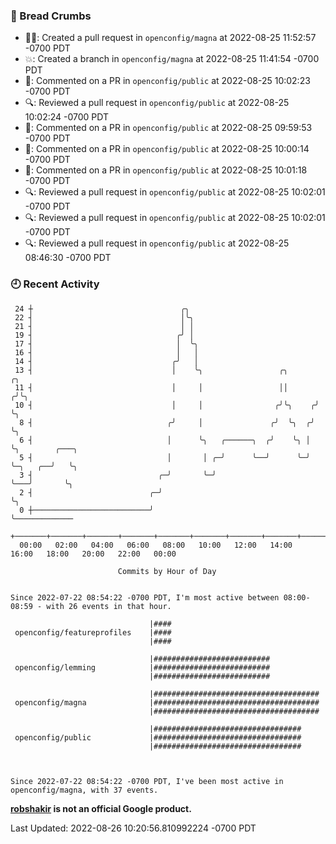 ### 🍞 Bread Crumbs

 * ✍🏼: Created a pull request in `openconfig/magna` at 2022-08-25 11:52:57 -0700 PDT
 * 💥: Created a branch in `openconfig/magna` at 2022-08-25 11:41:54 -0700 PDT
 * 💬: Commented on a PR in  `openconfig/public` at 2022-08-25 10:02:23 -0700 PDT
 * 🔍: Reviewed a pull request in  `openconfig/public` at 2022-08-25 10:02:24 -0700 PDT
 * 💬: Commented on a PR in  `openconfig/public` at 2022-08-25 09:59:53 -0700 PDT
 * 💬: Commented on a PR in  `openconfig/public` at 2022-08-25 10:00:14 -0700 PDT
 * 💬: Commented on a PR in  `openconfig/public` at 2022-08-25 10:01:18 -0700 PDT
 * 🔍: Reviewed a pull request in  `openconfig/public` at 2022-08-25 10:02:01 -0700 PDT
 * 🔍: Reviewed a pull request in  `openconfig/public` at 2022-08-25 10:02:01 -0700 PDT
 * 🔍: Reviewed a pull request in  `openconfig/public` at 2022-08-25 08:46:30 -0700 PDT

### 🕘 Recent Activity
```
 24 ┼                                 ╭╮
 22 ┤                                 │╰╮
 21 ┤                                 │ │
 19 ┤                                ╭╯ │
 17 ┤                                │  ╰╮
 16 ┤                                │   │
 14 ┤                               ╭╯   │
 13 ┤                               │    ╰╮                 ╭╮       ╭╮
 11 ┤                               │     │                 ││      ╭╯╰╮
 10 ┤                               │     │                ╭╯╰╮    ╭╯  ╰╮
  8 ┤                              ╭╯     │               ╭╯  ╰╮  ╭╯    ╰╮
  6 ┤                              │      ╰╮   ╭──────╮  ╭╯    ╰╮ │      ╰╮        ╭───╮
  5 ┤                              │       │ ╭─╯      ╰──╯      ╰─╯       ╰─╮   ╭──╯   ╰╮
  3 ┤                            ╭─╯       ╰─╯                              ╰───╯       ╰╮
  2 ┤                          ╭─╯                                                       ╰╮
  0 ┼──────────────────────────╯                                                          ╰─────────────
    +───────+───────+───────+───────+───────+───────+───────+───────+───────+───────+───────+───────+────
  00:00   02:00   04:00   06:00   08:00   10:00   12:00   14:00   16:00   18:00   20:00   22:00   00:00   

						Commits by Hour of Day


Since 2022-07-22 08:54:22 -0700 PDT, I'm most active between 08:00-08:59 - with 26 events in that hour.

```



```
                               |####
 openconfig/featureprofiles    |####
                               |####

                               |##########################
 openconfig/lemming            |##########################
                               |##########################

                               |#####################################
 openconfig/magna              |#####################################
                               |#####################################

                               |#################################
 openconfig/public             |#################################
                               |#################################



Since 2022-07-22 08:54:22 -0700 PDT, I've been most active in openconfig/magna, with 37 events.

```
**[robshakir](mailto:robjs@google.com) is not an official Google product.**  


Last Updated: 2022-08-26 10:20:56.810992224 -0700 PDT

